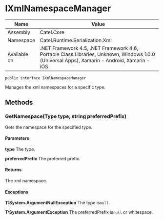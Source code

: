 

# IXmlNamespaceManager

Name|Value
---|---
Assembly|Catel.Core
Namespace|Catel.Runtime.Serialization.Xml
Available on|.NET Framework 4.5, .NET Framework 4.6, Portable Class Libraries, Unknown, Windows 10.0 (Universal Apps), Xamarin - Android, Xamarin - iOS

```
public interface IXmlNamespaceManager
```

Manages the xml namespaces for a specific type.



## Methods

### GetNamespace(Type type, string preferredPrefix)

Gets the namespace for the specified type.

#### Parameters

**type**
The type.

**preferredPrefix**
The preferred prefix.

#### Returns

The xml namespace.

#### Exceptions

**T:System.ArgumentNullException**
The type is`null`.

**T:System.ArgumentException**
The preferredPrefix is`null` or whitespace.



